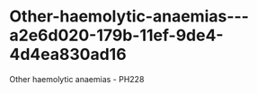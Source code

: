 # Other-haemolytic-anaemias---a2e6d020-179b-11ef-9de4-4d4ea830ad16
Other haemolytic anaemias - PH228
